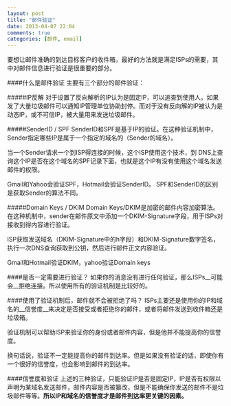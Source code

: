```yaml
---
layout: post
title: "邮件验证"
date: 2013-04-07 22:04
comments: true
categories: [邮件, email]
---
```

要想让邮件准确的到达目标客户的收件箱，最好的方法就是满足ISPs的需要，其中对邮件信息进行验证是很重要的部分。

<!-- more -->

####什么是邮件验证
主要有三个部分的邮件验证：

#####IP反解
对于设置了反向解析的IP认为是固定IP，可以追查到使用人。如果发了大量垃圾邮件可以通知IP管理单位协助封停。而对于没有反向解的IP被认为是动态IP，或不可信IP，被大量用来发送垃圾邮件。

#####SenderID / SPF
SenderID和SPF是基于IP的验证。在这种验证机制中，Sender指定哪些IP是属于一个指定的域名的（Sender的域名）。

当一个Sender请求一个到ISP得连接的时候，这个ISP使用这个技术，到 DNS上查询这个IP是否在这个域名的SPF记录下面，也就是这个IP有没有使用这个域名发送邮件的权限。

Gmail和Yahoo会验证SPF，Hotmail会验证SenderID。
SPF和SenderID的区别是获取Sender的算法不同。

#####Domain Keys / DKIM
Domain Keys/DKIM是加密的邮件内容加密算法。在这种机制中，sender在邮件原文中添加一个DKIM-Signature字段，用于ISPs对接收到得内容进行验证。

ISP获取发送域名（DKIM-Signature中的h字段）和DKIM-Signature数字签名，执行一次DNS查询获取到公钥，然后进行邮件正文内容验证。

Gmail和Hotmail验证DKIM，yahoo验证Domain keys

####是否一定需要进行验证？
如果你的消息没有进行任何验证，那么ISPs__可能会__拒绝连接。所以使用所有的验证机制是比较好的。

####使用了验证机制后，邮件就不会被拒绝了吗？
ISPs主要还是使用你的IP和域名的__信誉度__来决定是否接受或者拒绝你的邮件，或者将邮件发送到收件箱还是垃圾箱。

验证机制可以帮助ISP来验证你的身份或者邮件内容，但是他并不能提高你的信誉度。

换句话说，验证不一定能提高你的邮件到达率。但是如果没有验证的话，即使你有一个很好的信誉度，也会影响到邮件的到达率。

####信誉度和验证
上述的三种验证，只能验证IP是否是固定IP，IP是否有权限以声明为某域名发送邮件，邮件内容是否被纂改，但是不能确保你发送的邮件不是垃圾邮件等等。__所以IP和域名的信誉度才是邮件到达率更关键的因素。__

